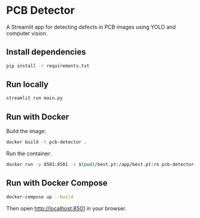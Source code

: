# PCB Detector

A Streamlit app for detecting defects in PCB images using YOLO and computer vision.

## Install dependencies

```bash
pip install -r requirements.txt
```

## Run locally

```bash
streamlit run main.py
```

## Run with Docker

Build the image:
```bash
docker build -t pcb-detector .
```

Run the container:
```bash
docker run -p 8501:8501 -v $(pwd)/best.pt:/app/best.pt:ro pcb-detector
```

## Run with Docker Compose

```bash
docker-compose up --build
```

Then open [http://localhost:8501](http://localhost:8501) in your browser.